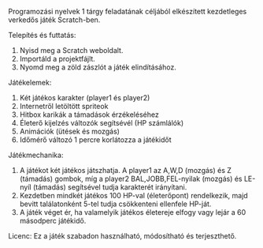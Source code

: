 Programozási nyelvek 1 tárgy feladatának céljából elkészített kezdetleges
verkedős játék Scratch-ben.

Telepítés és futtatás:
1. Nyisd meg a Scratch weboldalt.
2. Importáld a projektfájlt.
3. Nyomd meg a zöld zászlót a játék elindításához.

Játékelemek:
1. Két játékos karakter (player1 és player2)
2. Internetről letöltött spriteok
3. Hitbox karikák a támadások érzékeléséhez
4. Életerő kijelzés változók segítsévél (HP számlálók)
5. Animációk (ütések és mozgás)
6. Időmérő változó 1 percre korlátozza a játékidőt 

Játékmechanika:
1. A játékot két játékos játszhatja. A player1 az A,W,D (mozgás) és Z (támadás) gombok,
míg a player2 BAL,JOBB,FEL-nyilak (mozgás) és LE-nyíl (támadás)  segítsével tudja
karakterét irányítani.
2. Kezdetben mindkét játékos 100 HP-val (életerőpont) rendelkezik, majd bevitt 
találatonként 5-tel tudja csökkenteni ellenfele HP-ját.
3. A játék véget ér, ha valamelyik játékos életereje elfogy vagy lejár a 60 
másodperc játékidő.

Licenc:
Ez a játék szabadon használható, módosítható és terjeszthető.
